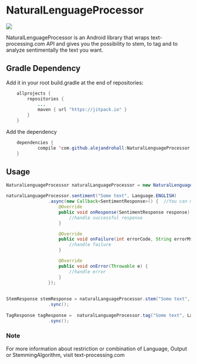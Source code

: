 # NaturalLenguageProcessor
[![](https://jitpack.io/v/alejandrohall/NaturalLenguageProcessor.svg)](https://jitpack.io/#alejandrohall/NaturalLenguageProcessor)

NaturalLenguageProcessor is an Android library that wraps text-processing.com API and gives you the possibility to stem, to tag and to analyze sentimentally the text you want. 

## Gradle Dependency

Add it in your root build.gradle at the end of repositories:
```java
	allprojects {
		repositories {
			...
			maven { url "https://jitpack.io" }
		}
	}
```
Add the dependency
```java
	dependencies {
	        compile 'com.github.alejandrohall:NaturalLenguageProcessor:1.0'
	}
```



## Usage
```java
NaturalLenguageProcessor naturalLanguageProcessor = new NaturalLenguageProcessor();

naturalLanguageProcessor.sentiment("Some text", Language.ENGLISH)
                .async(new Callback<SentimentResponse>() {  //You can make the request synchronous or asynchronous 
                    @Override
                    public void onResponse(SentimentResponse response) {
                        //handle successful response
                    }

                    @Override
                    public void onFailure(int errorCode, String errorMsg) {
                        //handle failure
                    }

                    @Override
                    public void onError(Throwable e) {
                        //handle error
                    }
                });
                
                
StemResponse stemResponse = naturalLanguageProcessor.stem("Some text", Language.ENGLISH, StemmingAlgorithm.PORTER)
                .sync();
                
TagResponse tagResponse =  naturalLanguageProcessor.tag("Some text", Language.ENGLISH, Output.SEXPR)
                .sync();
```

### Note
For more information about restriction or combination of Language, Output or StemmingAlgorithm, visit text-processing.com



